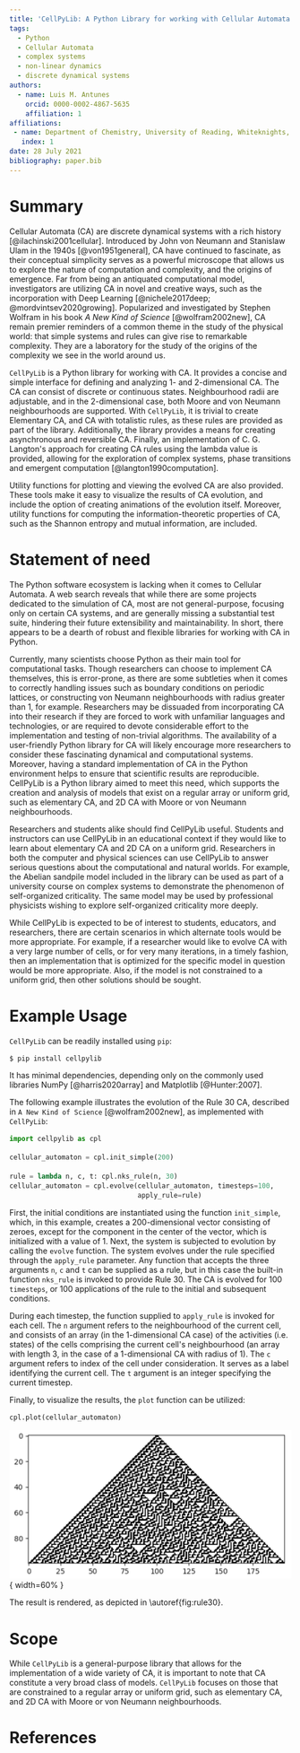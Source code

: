 ```yaml
---
title: 'CellPyLib: A Python Library for working with Cellular Automata'
tags:
  - Python
  - Cellular Automata
  - complex systems
  - non-linear dynamics
  - discrete dynamical systems
authors:
  - name: Luis M. Antunes
    orcid: 0000-0002-4867-5635
    affiliation: 1
affiliations:
 - name: Department of Chemistry, University of Reading, Whiteknights, Reading RG6 6DX, United Kingdom
   index: 1
date: 28 July 2021
bibliography: paper.bib
---
```


# Summary

Cellular Automata (CA) are discrete dynamical systems with a rich history [@ilachinski2001cellular]. Introduced by John 
von Neumann and Stanislaw Ulam in the 1940s [@von1951general], CA have continued to fascinate, as their conceptual 
simplicity serves as a powerful microscope that allows us to explore the nature of computation and complexity, and the 
origins of emergence. Far from being an antiquated computational model, investigators are utilizing CA in novel and 
creative ways, such as the incorporation with Deep Learning [@nichele2017deep; @mordvintsev2020growing]. Popularized 
and investigated by Stephen Wolfram in his book *A New Kind of Science* [@wolfram2002new], CA remain premier reminders 
of a common theme in the study of the physical world: that simple systems and rules can give rise to remarkable 
complexity. They are a laboratory for the study of the origins of the complexity we see in the world around us.

`CellPyLib` is a Python library for working with CA. It provides a concise and simple interface for defining and 
analyzing 1- and 2-dimensional CA. The CA can consist of discrete or continuous states. Neighbourhood radii are 
adjustable, and in the 2-dimensional case, both Moore and von Neumann neighbourhoods are supported. With `CellPyLib`, it 
is trivial to create Elementary CA, and CA with totalistic rules, as these rules are provided as part of the library. 
Additionally, the library provides a means for creating asynchronous and reversible CA. Finally, an implementation 
of C. G. Langton's approach for creating CA rules using the lambda value is provided, allowing for the exploration of 
complex systems, phase transitions and emergent computation [@langton1990computation].

Utility functions for plotting and viewing the evolved CA are also provided. These tools make it easy to visualize the
results of CA evolution, and include the option of creating animations of the evolution itself. Moreover, utility 
functions for computing the information-theoretic properties of CA, such as the Shannon entropy and mutual information, 
are included.

# Statement of need

The Python software ecosystem is lacking when it comes to Cellular Automata. A web search reveals that while there are 
some projects dedicated to the simulation of CA, most are not general-purpose, focusing only on certain CA systems, and 
are generally missing a substantial test suite, hindering their future extensibility and maintainability. In short, 
there appears to be a dearth of robust and flexible libraries for working with CA in Python. 

Currently, many scientists choose Python as their main tool for computational tasks. Though researchers can choose to 
implement CA themselves, this is error-prone, as there are some subtleties when it comes to correctly handling issues 
such as boundary conditions on periodic lattices, or constructing von Neumann neighbourhoods with radius greater than 1, 
for example. Researchers may be dissuaded from incorporating CA into their research if they are forced to work with 
unfamiliar languages and technologies, or are required to devote considerable effort to the implementation and testing 
of non-trivial algorithms. The availability of a user-friendly Python library for CA will likely encourage more 
researchers to consider these fascinating dynamical and computational systems. Moreover, having a standard 
implementation of CA in the Python environment helps to ensure that scientific results are reproducible. CellPyLib is a 
Python library aimed to meet this need, which supports the creation and analysis of models that exist on a regular 
array or uniform grid, such as elementary CA, and 2D CA with Moore or von Neumann neighbourhoods.

Researchers and students alike should find CellPyLib useful. Students and instructors can use CellPyLib in an 
educational context if they would like to learn about elementary CA and 2D CA on a uniform grid. Researchers in both the 
computer and physical sciences can use CellPyLib to answer serious questions about the computational and natural worlds. 
For example, the Abelian sandpile model included in the library can be used as part of a university course on complex 
systems to demonstrate the phenomenon of self-organized criticality. The same model may be used by professional 
physicists wishing to explore self-organized criticality more deeply. 

While CellPyLib is expected to be of interest to students, educators, and researchers, there are certain scenarios in 
which alternate tools would be more appropriate. For example, if a researcher would like to evolve CA with a very large
number of cells, or for very many iterations, in a timely fashion, then an implementation that is optimized for the 
specific model in question would be more appropriate. Also, if the model is not constrained to a uniform grid, then
other solutions should be sought.

# Example Usage

`CellPyLib` can be readily installed using `pip`:

```
$ pip install cellpylib
```

It has minimal dependencies, depending only on the commonly used libraries NumPy [@harris2020array] and Matplotlib 
[@Hunter:2007].

The following example illustrates the evolution of the Rule 30 CA, described in `A New Kind of Science` 
[@wolfram2002new], as implemented with `CellPyLib`:

```python
import cellpylib as cpl

cellular_automaton = cpl.init_simple(200)

rule = lambda n, c, t: cpl.nks_rule(n, 30)
cellular_automaton = cpl.evolve(cellular_automaton, timesteps=100, 
                                apply_rule=rule)
```

First, the initial conditions are instantiated using the function `init_simple`, which, in this example, creates a 
200-dimensional vector consisting of zeroes, except for the component in the center of the vector, which is initialized
with a value of 1. Next, the system is subjected to evolution by calling the `evolve` function. The system evolves under 
the rule specified through the `apply_rule` parameter. Any function that accepts the three arguments `n`, `c` and `t` 
can be supplied as a rule, but in this case the built-in function `nks_rule` is invoked to provide Rule 30. The CA is 
evolved for 100 `timesteps`, or 100 applications of the rule to the initial and subsequent conditions.

During each timestep, the function supplied to `apply_rule` is invoked for each cell. The `n` argument refers to the 
neighbourhood of the current cell, and consists of an array (in the 1-dimensional CA case) of the activities (i.e. 
states) of the cells comprising the current cell's neighbourhood (an array with length 3, in the case of a 1-dimensional 
CA with radius of 1). The `c` argument refers to index of the cell under consideration. It serves as a label identifying 
the current cell. The `t` argument is an integer specifying the current timestep.

Finally, to visualize the results, the `plot` function can be utilized:

```python
cpl.plot(cellular_automaton)
```

![Rule 30, as rendered with CellPyLib.\label{fig:rule30}](rule30.png){ width=60% }

The result is rendered, as depicted in \autoref{fig:rule30}.

# Scope

While `CellPyLib` is a general-purpose library that allows for the implementation of a wide variety of CA, it is 
important to note that CA constitute a very broad class of models. `CellPyLib` focuses on those that are constrained to 
a regular array or uniform grid, such as elementary CA, and 2D CA with Moore or von Neumann neighbourhoods.

# References